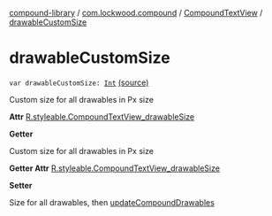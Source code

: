[compound-library](../../index.md) / [com.lockwood.compound](../index.md) / [CompoundTextView](index.md) / [drawableCustomSize](./drawable-custom-size.md)

# drawableCustomSize

`var drawableCustomSize: `[`Int`](https://kotlinlang.org/api/latest/jvm/stdlib/kotlin/-int/index.html) [(source)](https://github.com/lndmflngs/compound-text-view/tree/master/compound-library/src/main/java/com/lockwood/compound/CompoundTextView.kt#L387)

Custom size for all drawables in Px size

**Attr**
[R.styleable.CompoundTextView_drawableSize](#)

**Getter**

Custom size for all drawables in Px size

**Getter Attr**
[R.styleable.CompoundTextView_drawableSize](#)

**Setter**

Size for all drawables, then [updateCompoundDrawables](update-compound-drawables.md)

